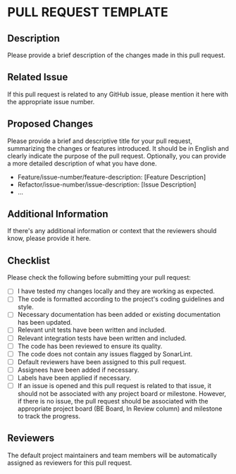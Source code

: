 # PULL REQUEST TEMPLATE

## Description

Please provide a brief description of the changes made in this pull request.

## Related Issue

If this pull request is related to any GitHub issue, please mention it here with the appropriate issue number.

## Proposed Changes

Please provide a brief and descriptive title for your pull request, summarizing the changes or features introduced. It
should be in English and clearly indicate the purpose of the pull request. Optionally, you can provide a more detailed
description of what you have done.

- Feature/issue-number/feature-description: [Feature Description]
- Refactor/issue-number/issue-description: [Issue Description]
- ...

## Additional Information

If there's any additional information or context that the reviewers should know, please provide it here.

## Checklist

Please check the following before submitting your pull request:

- [ ] I have tested my changes locally and they are working as expected.
- [ ] The code is formatted according to the project's coding guidelines and style.
- [ ] Necessary documentation has been added or existing documentation has been updated.
- [ ] Relevant unit tests have been written and included.
- [ ] Relevant integration tests have been written and included.
- [ ] The code has been reviewed to ensure its quality.
- [ ] The code does not contain any issues flagged by SonarLint.
- [ ] Default reviewers have been assigned to this pull request.
- [ ] Assignees have been added if necessary.
- [ ] Labels have been applied if necessary.
- [ ] If an issue is opened and this pull request is related to that issue, it should not be associated with any project
  board or milestone. However, if there is no issue, the pull request should be associated with the appropriate project
  board (BE Board, In Review column) and milestone to track the progress.

## Reviewers

The default project maintainers and team members will be automatically assigned as reviewers for this pull request.
